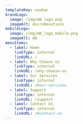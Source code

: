 ```yaml
---
templateKey: navbar
brandLogo:
  image: /img/mN_logo.png
  imageAlt: microNovations
mobileLogo:
  image: /img/mN_logo_mobile.png
  imageAlt: mN
menuItems:
  - label: Home
    linkType: internal
    linkURL: /
  - label: Why Choose Us
    linkType: internal
    linkURL: /why-choose-us
  - label: Our Services
    linkType: internal
    linkURL: /#our-services
  - label: Support
    linkType: internal
    linkURL: /support
  - label: Contact Us
    linkType: internal
    linkURL: /#contact-us
---
```

